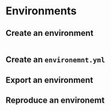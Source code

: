 # Environments

## Create an environment

```
```

## Create an `environemnt.yml`

## Export an environment

## Reproduce an environemt


